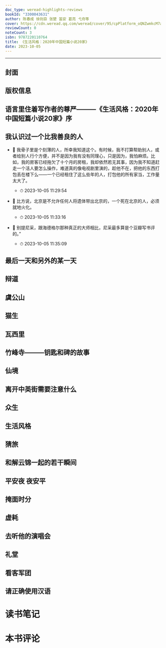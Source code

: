 ```yaml
---
doc_type: weread-highlights-reviews
bookId: "3300043631"
author: 陈春成 徐则臣 张楚 笛安 葛亮 弋舟等
cover: https://cdn.weread.qq.com/weread/cover/95/cpPlatform_oQNZwmkcM7aPddHxZKu1Bp/t7_cpPlatform_oQNZwmkcM7aPddHxZKu1Bp.jpg
reviewCount: 0
noteCount: 3
isbn: 9787220110764
title: 《生活风格：2020年中国短篇小说20家》
date: 2023-10-05
---
```


---


## 封面

## 版权信息

## 语言里住着写作者的尊严———《生活风格：2020年中国短篇小说20家》序

## 我认识过一个比我善良的人


- 📌 我骨子里是个刻薄的人，所幸我知道这个。有时候，我不打算帮助别人，或者给别人行个方便，并不是因为我有没有同理心，只是因为，我怕麻烦。比如，我的房客已经拖欠了十个月的房租，我却依然若无其事，因为我不知道赶走一个活人要怎么操作，难道真的像电视剧里演的，趁他不在，把他的东西打包丢在楼下么——一个已经租住了这么些年的人，打包他的所有家当，工作量太大了。 
    - ⏱ 2023-10-05 11:29:54 

- 📌 比方说，北京是不允许任何人将遗体带出北京的，一个死在北京的人，必须就地火化。 
    - ⏱ 2023-10-05 11:33:16 

- 📌 别提尼采，跟海德格尔那种真正的大师相比，尼采最多算是个豆瓣写书评的。” 
    - ⏱ 2023-10-05 11:35:09 
## 最后一天和另外的某一天

## 辩道

## 虞公山

## 猫生

## 瓦西里

## 竹峰寺———钥匙和碑的故事

## 仙境

## 离开中英街需要注意什么

## 众生

## 生活风格

## 猜旅

## 和解云锦一起的若干瞬间

## 平安夜 夜安平

## 掩面时分

## 虚耗

## 去听他的演唱会

## 礼堂

## 看客军团

## 请正确使用汉语


# 读书笔记


# 本书评论

